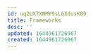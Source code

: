 ```yaml
---
id: uq2UX7XNMY9sL6XdusK09
title: Frameworks
desc: ''
updated: 1644961726967
created: 1644961726967
---
```


